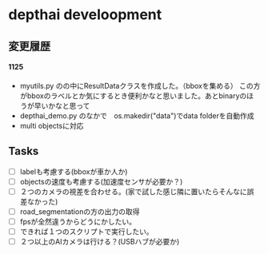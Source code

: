 # depthai develoopment
## 変更履歴
#### 1125 
- myutils.py のの中にResultDataクラスを作成した。（bboxを集める）
  この方がbboxのラベルとか気にするとき便利かなと思いました。あとbinaryのほうが早いかなと思って  
- depthai_demo.py のなかで　os.makedir("data")でdata folderを自動作成
- multi objectsに対応
## Tasks
- [ ] labelも考慮する(bboxが車か人か)
- [ ] objectsの速度も考慮する(加速度センサが必要か？)
- [ ] ２つのカメラの視差を合わせる。(家で試した感じ隣に置いたらそんなに誤差なかった)
- [ ] road_segmentationの方の出力の取得
- [ ] fpsが全然違うからどうにかしたい。
- [ ] できれば１つのスクリプトで実行したい。
- [ ] ２つ以上のAIカメラは行ける？(USBハブが必要か)